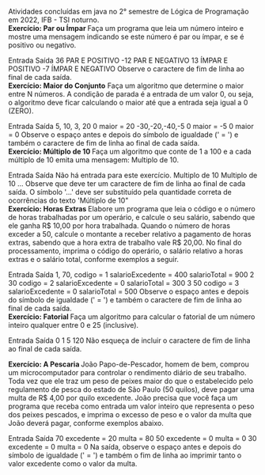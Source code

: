 Atividades concluídas em java no 2° semestre de Lógica de Programação em 2022, IFB - TSI noturno.
<br>
<strong> Exercício: Par ou Ímpar </strong>
Faça um programa que leia um número inteiro e mostre uma mensagem indicando se este número é par ou ímpar, e se é positivo ou negativo.

Entrada	Saída
36	PAR E POSITIVO
-12	PAR E NEGATIVO
13	ÍMPAR E POSITIVO
-7	ÍMPAR E NEGATIVO
Observe o caractere de fim de linha ao final de cada saída.
<br>
<strong>Exercício: Maior do Conjunto</strong>
Faça um algoritmo que determine o maior entre N números. A condição de parada é a entrada de um valor 0, ou seja, o algoritmo deve ficar calculando o maior até que a entrada seja igual a 0 (ZERO).

Entrada	Saída
5, 10, 3, 20
0	maior = 20
-30,-20,-40,-5
0	maior = -5
0	maior = 0
Observe o espaço antes e depois do símbolo de igualdade (' = ') e também o caractere de fim de linha ao final de cada saída.
<br>
<strong> Exercício: Múltiplo de 10 </strong>
Faça um algoritmo que conte de 1 a 100 e a cada múltiplo de 10 emita uma mensagem: Multiplo de 10.

Entrada	Saída
Não há entrada para este exercício.	Multiplo de 10
Multiplo de 10
...
Observe que deve ter um caractere de fim de linha ao final de cada saída. O símbolo '...' deve ser substituído pela quantidade correta de ocorrências do texto 'Múltiplo de 10"
<br>
<strong> Exercício: Horas Extras </strong>
Elabore um programa que leia o código e o número de horas trabalhadas por um operário, e calcule o seu salário, sabendo que ele ganha R$ 10,00 por hora trabalhada. Quando o número de horas exceder a 50, calcule o montante a receber relativo a pagamento de horas extras, sabendo que a hora extra de trabalho vale R$ 20,00. No final do processamento, imprima o código do operário, o salário relativo a horas extras e o salário total, conforme exemplos a seguir.

Entrada	Saída
1, 70,	codigo = 1
salarioExcedente = 400
salarioTotal = 900
2
30	codigo = 2
salarioExcedente = 0
salarioTotal = 300
3
50	codigo = 3
salarioExcedente = 0
salarioTotal = 500
Observe o espaço antes e depois do símbolo de igualdade (' = ') e também o caractere de fim de linha ao final de cada saída.
<br>
<strong> Exercício: Fatorial </strong>
Faça um algoritmo para calcular o fatorial de um número inteiro qualquer entre 0 e 25 (inclusive).

Entrada	Saída
0	1
5	120
Não esqueça de incluir o caractere de fim de linha ao final de cada saída.

<strong> Exercício: A Pescaria </strong>
João Papo-de-Pescador, homem de bem, comprou um microcomputador para controlar o rendimento diário de seu trabalho. Toda vez que ele traz um peso de peixes maior do que o estabelecido pelo regulamento de pesca do estado de São Paulo (50 quilos), deve pagar uma multa de R$ 4,00 por quilo excedente. João precisa que você faça um programa que receba como entrada um valor inteiro que representa o peso dos peixes pescados, e imprima o excesso de peso e o valor da multa que João deverá pagar, conforme exemplos abaixo.

Entrada	Saída
70	excedente = 20
multa = 80
50	excedente = 0
multa = 0
30	excedente = 0
multa = 0
Na saída, observe o espaço antes e depois do símbolo de igualdade (' = ') e também o fim de linha ao imprimir tanto o valor excedente como o valor da multa.
